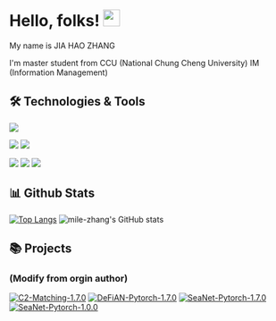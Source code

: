 # Hello, folks! <img src="https://raw.githubusercontent.com/MartinHeinz/MartinHeinz/master/wave.gif" width="30px" height="30px">

My name is JIA HAO ZHANG 

I'm master student from CCU (National Chung Cheng University) IM (Information Management)

## 🛠️ Technologies & Tools
![](https://img.shields.io/badge/OS-Linux-informational?style=flat&logo=linux&logoColor=white&color=2bbc8a)

![](https://img.shields.io/badge/Code-Python-informational?style=flat&logo=python&logoColor=white&color=2bbc8a)
![](https://img.shields.io/badge/Code-PHP-informational?style=flat&logo=PHP&logoColor=white&color=2bbc8a)

![](https://img.shields.io/badge/Tools-Docker-informational?style=flat&logo=docker&logoColor=white&color=2bbc8a)
![](https://img.shields.io/badge/Tools-Kubernetes-informational?style=flat&logo=Kubernetes&logoColor=white&color=2bbc8a)
![](https://img.shields.io/badge/Tools-MySQL-informational?style=flat&logo=MySQL&logoColor=white&color=2bbc8a)

## 📊 Github Stats
<!-- [![Top Langs](https://github-readme-stats.vercel.app/api/top-langs/?username=mile-zhang&layout=compact&theme=vue-dark)](https://github.com/mile-zhang/github-readme-stats) -->
[![Top Langs](https://github-readme-stats.vercel.app/api/top-langs/?username=mile-zhang&langs_count=8&theme=vue-dark)](https://github.com/mile-zhang)
![mile-zhang's GitHub stats](https://github-readme-stats.vercel.app/api?username=mile-zhang&show_icons=true&theme=vue-dark)
## 📚 Projects 
### (Modify from orgin author)
[![C2-Matching-1.7.0](https://github-readme-stats.vercel.app/api/pin/?username=mile-zhang&repo=C2-Matching-1.7.0&theme=material-palenight)](https://github.com/mile-zhang/C2-Matching-1.7.0)
[![DeFiAN-Pytorch-1.7.0](https://github-readme-stats.vercel.app/api/pin/?username=mile-zhang&repo=DeFiAN-Pytorch-1.7.0&theme=material-palenight)](https://github.com/mile-zhang/DeFiAN-Pytorch-1.7.0)
[![SeaNet-Pytorch-1.7.0](https://github-readme-stats.vercel.app/api/pin/?username=mile-zhang&repo=SeaNet-Pytorch-1.7.0&theme=material-palenight)](https://github.com/mile-zhang/SeaNet-Pytorch-1.7.0)
[![SeaNet-Pytorch-1.0.0](https://github-readme-stats.vercel.app/api/pin/?username=mile-zhang&repo=SeaNet-Pytorch-1.0.0&theme=material-palenight)](https://github.com/mile-zhang/SeaNet-Pytorch-1.0.0)


<!--
**mile-zhang/mile-zhang** is a ✨ _special_ ✨ repository because its `README.md` (this file) appears on your GitHub profile.

Here are some ideas to get you started:

- 🔭 I’m currently working on ...
- 🌱 I’m currently learning ...
- 👯 I’m looking to collaborate on ...
- 🤔 I’m looking for help with ...
- 💬 Ask me about ...
- 📫 How to reach me: ...
- 😄 Pronouns: ...
- ⚡ Fun fact: ...
-->
